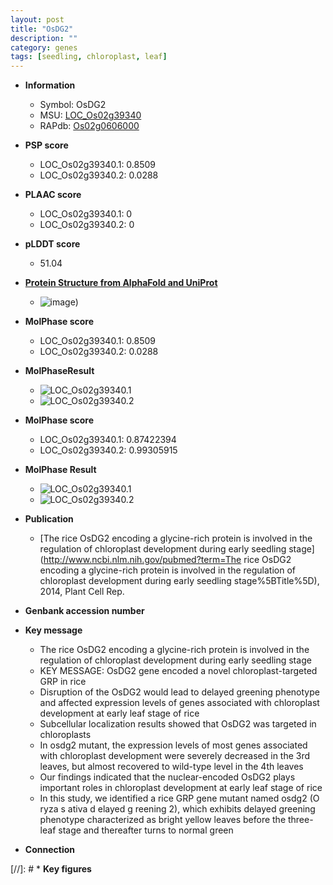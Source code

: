 ```yaml
---
layout: post
title: "OsDG2"
description: ""
category: genes
tags: [seedling, chloroplast, leaf]
---
```


* **Information**  
    + Symbol: OsDG2  
    + MSU: [LOC_Os02g39340](http://rice.plantbiology.msu.edu/cgi-bin/ORF_infopage.cgi?orf=LOC_Os02g39340)  
    + RAPdb: [Os02g0606000](http://rapdb.dna.affrc.go.jp/viewer/gbrowse_details/irgsp1?name=Os02g0606000)  

* **PSP score**  
    + LOC_Os02g39340.1: 0.8509 
    + LOC_Os02g39340.2: 0.0288 

* **PLAAC score**  
    + LOC_Os02g39340.1: 0 
    + LOC_Os02g39340.2: 0 

* **pLDDT score**
    + 51.04

* **[Protein Structure from AlphaFold and UniProt](https://www.uniprot.org/uniprotkb/Q6K8R1/entry#structure)**
    + ![image](https://ricepsp.github.io/images/Q6/AF-Q6K8R1-F1.png))

* **MolPhase score**
    + LOC_Os02g39340.1: 0.8509
    + LOC_Os02g39340.2: 0.0288

* **MolPhaseResult**
    + ![LOC_Os02g39340.1](https://ricepsp.github.io/pictures/LOC_Os02g/LOC_Os02g39340.1.png)
    + ![LOC_Os02g39340.2](https://ricepsp.github.io/pictures/LOC_Os02g/LOC_Os02g39340.2.png)

* **MolPhase score**
    + LOC_Os02g39340.1: 0.87422394
    + LOC_Os02g39340.2: 0.99305915

* **MolPhase Result**
    + ![LOC_Os02g39340.1](https://304243504.github.io/Pictures/LOC_Os02g/LOC_Os02g39340.1.png)
    + ![LOC_Os02g39340.2](https://304243504.github.io/Pictures/LOC_Os02g/LOC_Os02g39340.2.png)

* **Publication**  
    + [The rice OsDG2 encoding a glycine-rich protein is involved in the regulation of chloroplast development during early seedling stage](http://www.ncbi.nlm.nih.gov/pubmed?term=The rice OsDG2 encoding a glycine-rich protein is involved in the regulation of chloroplast development during early seedling stage%5BTitle%5D), 2014, Plant Cell Rep.

* **Genbank accession number**  

* **Key message**  
    + The rice OsDG2 encoding a glycine-rich protein is involved in the regulation of chloroplast development during early seedling stage
    + KEY MESSAGE: OsDG2 gene encoded a novel chloroplast-targeted GRP in rice
    + Disruption of the OsDG2 would lead to delayed greening phenotype and affected expression levels of genes associated with chloroplast development at early leaf stage of rice
    + Subcellular localization results showed that OsDG2 was targeted in chloroplasts
    + In osdg2 mutant, the expression levels of most genes associated with chloroplast development were severely decreased in the 3rd leaves, but almost recovered to wild-type level in the 4th leaves
    + Our findings indicated that the nuclear-encoded OsDG2 plays important roles in chloroplast development at early leaf stage of rice
    + In this study, we identified a rice GRP gene mutant named osdg2 (O ryza s ativa d elayed g reening 2), which exhibits delayed greening phenotype characterized as bright yellow leaves before the three-leaf stage and thereafter turns to normal green

* **Connection**  

[//]: # * **Key figures**  


